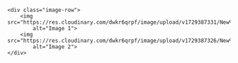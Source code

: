 
<html lang="en">

<head>
    <meta charset="UTF-8">
    <meta name="viewport" content="width=device-width, initial-scale=1.0">
    <title> Welcom to Reckless.eatery </title>
   
</head>


<body>

    <div class="image-row">
        <img src="https://res.cloudinary.com/dwkr6qrpf/image/upload/v1729387331/New%20Project/dhcvrovnvcva3hqeypgt.png"
            alt="Image 1">
        <img src="https://res.cloudinary.com/dwkr6qrpf/image/upload/v1729387326/New%20Project/r2dfzlqszhjglgrnq6aa.png"
            alt="Image 2">
    </div>


</body>

</html>
